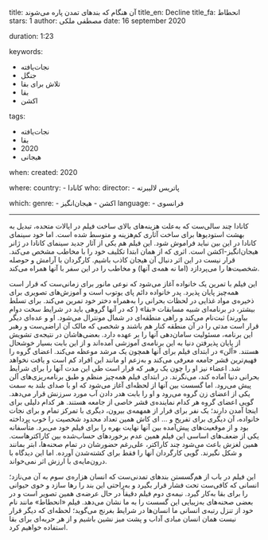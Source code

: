 
title: آن هنگام که بندهای تمدن پاره می‌شوند 
title_en: Decline
title_fa: انحطاط 
stars: 1
author: مصطفی ملکی
date: 16 september 2020

duration: 1:23

keywords:
  - نجات‌یافته 
  - جنگل
  - تلاش برای بقا
  - بقا
  - اکشن  

tags:
  - نجات‌یافته
  - بقا
  - 2020
  - هیجانی  

when:
  created: 2020

where:
  country:
    - کانادا
who:
  director:
    - پاتریس لالیبرته

which:
  genre:
    - اکشن
    - هیجان‌انگیز
  language: 
    - فرانسوی

---

کانادا چند سالی‌ست که به‌علت هزینه‌‌های بالای ساخت فیلم در ایالات متحده، تبدیل به بهشت استودیوها برای ساخت آثاری کم‌هزینه و متوسط شده است. اما خود سینمای کانادا در این بین نباید فراموش شود. این فیلم هم یکی از آثار جدید سینمای کانادا در ژانر هیجان‌انگیز-اکشن است. اثری که از همان ابتدا تکلیف خود را با مخاطب مشخص می‌کند. قرار نیست در این اثر دنبال آن هیجان کاذب باشیم. کارگردان با آرامش و حوصله شخصیت‌ها را می‌پردازد (اما نه همه‌ی آنها) و مخاطب را در این سفر با آنها همراه می‌کند. 

این فیلم با تمرین یک خانواده آغاز می‌شود که نوعی مانور برای زمانی‌ست که قرار است همه‌چیز پایان پذیرد. پدر خانواده دائم پای یوتوب است و آموزش‌های تصویری برای ذخیره‌ی مواد غذایی در لحظات بحرانی را به‌همراه دختر خود تمرین می‌کند. برای تسلط بیشتر، در برنامه‌‌ای شبیه مسابقات «بقا» ( که در آنها گروهی باید در شرایط سخت دوام بیاورند) ثبت‌نام می‌کند و راهی منطقه‌ای در شمال مونترال می‌شود. او و عده‌ای دیگر قرار است مدتی را در آن منطقه کنار هم باشند و شخصی که مالک آن اراضی‌ست و رهبر این برنامه، مسئولیت سامان‌دهی آنها را بر عهده دارد. بعضی‌هاشان در نتیجه‌ی تشویش از پایان پذیرفتن دنیا به این برنامه‌ی آموزشی آمده‌اند و از این بابت بسیار خوشحال هستند. «آلن» در ابتدای فیلم برای آنها همچون یک مرشد موعظه می‌کند. اعضای گروه را فهیم‌ترین قشر جامعه معرفی می‌کند و به‌زعم او مانند این افراد کم است و یافت نخواهد شد. اعضاء نیز او را چون یک رهبر که قرار است طی این مدت آنها را برای شرایط بحرانی دنیا آماده کند، می‌نگرند. در ابتدای فیلم همه‌چیز منظم و طبق برنامه‌ریزی‌های آلن پیش می‌رود. اما گسست بین آنها از لحظه‌ای آغاز می‌شود که او با صدای بلند به سمت یکی از اعضای زن گروه می‌رود و او را بابت هدر دادن آب مورد سرزنش قرار می‌دهد. گویی اعضای گروه هر کدام نماینده‌ی قشر خاصی از جامعه هستند. هر کدام دلیلی برای اینجا آمدن دارند؛ یک نفر برای فرار از همهمه‌ی بیرون، دیگری با تمرکز تمام و برای نجات خانواده، آن دیگری برای تفریح و ... ای کاش همین تعداد محدود شخصیت را خوب پرداخته بود و از موقعیت‌های پیش‌آمده بین آنها نهایت بهره را برای فیلم خود می‌برد. متأسفانه یکی از ضعف‌های اساسی این فیلم همین عدم برخوردهای حساب‌شده بین کاراکترهاست. همین لغزش باعث می‌شود چند کاراکتر، علی‌رغم حضورشان در تمام صحنه‌ها، ابتر بمانند و شکل نگیرند. گویی کارگردان آنها را فقط برای کشته‌شدن آورده. اما این دیدگاه با درون‌مایه‌ی با ارزش اثر نمی‌خواند. 

این فیلم در باب از هم‌گسستن بندهای تمدنی‌ست که انسان هزاره‌ی سوم به آن می‌نازد؛ انسانی که کافی‌ست تحت فشار قرار بگیرد و به‌راحتی این بند را رها سازد و خوی حیوانی را برای بقا به‌کار گیرد. نیمه‌ی دوم فیلم دقیقاً در حال عرضه‌ی همین تصویر است و در بعضی صحنه‌های به‌زیبایی این گسست را به ما نشان می‌دهد. فیلم «انحطاط» مانند نام خود از تنزل رتبه‌ی انسانی ما انسان‌ها در شرایط بغرنج می‌گوید؛ لحظه‌ای که دیگر قرار نیست همان انسان مبادی آداب و پشت میز نشین باشیم و از هر حربه‌ای برای بقا استفاده خواهیم کرد.